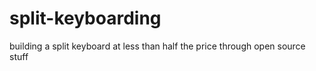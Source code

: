 # split-keyboarding
building a split keyboard at less than half the price through open source stuff
